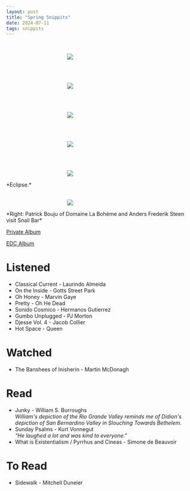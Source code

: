 ```yaml
---
layout: post
title: "Spring Snippits"
date: 2024-07-11
tags: snippits
---
```


<br>
<p align="center">
<img style="max-width: 1024px; margin: 0 0 0 -162px;" src="https://storage.googleapis.com/fkwang_blog_image_hosting/2024_07_10_spring_snippits/img1.jpg">
</p>
<br>

<br>
<p align="center">
<img style="max-width: 1024px; margin: 0 0 0 -162px;" src="https://storage.googleapis.com/fkwang_blog_image_hosting/2024_07_10_spring_snippits/img2.jpg">
</p>
<br>

<br>
<p align="center">
<img style="max-width: 1024px; margin: 0 0 0 -162px;" src="https://storage.googleapis.com/fkwang_blog_image_hosting/2024_07_10_spring_snippits/img3.jpg">
</p>
<br>

<br>
<p align="center">
<img style="max-width: 1024px; margin: 0 0 0 -162px;" src="https://storage.googleapis.com/fkwang_blog_image_hosting/2024_07_10_spring_snippits/img4.jpg">
</p>
<br>

<br>
<p align="center">
<img style="max-width: 1024px; margin: 0 0 0 -162px;" src="https://storage.googleapis.com/fkwang_blog_image_hosting/2024_07_10_spring_snippits/img5.jpg">
</p>
*Eclipse.*
<br>

<br>
<p align="center">
<img style="max-width: 1024px; margin: 0 0 0 -162px;" src="https://storage.googleapis.com/fkwang_blog_image_hosting/2024_07_10_spring_snippits/img6.jpg">
</p>
*Right: Patrick Bouju of Domaine La Bohème and Anders Frederik Steen visit Snail Bar*
<br>

[Private Album](https://jstrieb.github.io/link-lock/#eyJ2IjoiMC4wLjEiLCJlIjoiSDVqWHltazhBTHNhR0EveXFFREN6L3M1VG90M0tzYVArODRIcGdpSnYxN25HT3pyNWZXZU5tZUxTbk80QjFxT0FuZmV1a2MyN01WdkJ3L0ZLR0hodnVBRUlEKzUxSVFaaUFnOEJhc042aTZ2RUdqdEtTaDFkallSZ3h1Ykh5SWRjdVcyK1E9PSIsInMiOiJlYStUOURBbVF5cTZlaHJESWt6UzNnPT0iLCJpIjoia0NvcWttbCtNQXEyRU1weCJ9)

[EDC Album](https://jstrieb.github.io/link-lock/#eyJ2IjoiMC4wLjEiLCJlIjoiN2NUY1Q1U09vUjYrOUt5N3RvZGQzbFhkckJEMXFyQ3RFRnJaR2lyZ254eWFqQkNNUEtVd2VUaFZaMkwrdzYza3FrMkJjOWp1eDZxdjFaSGJFNmpTNlQzYVV5U09YQWMvWHBFZlZOMzJPQzlWMjFBMVZjUmRpQXM5UEdnTlpidGQ4NkVGSXc9PSIsInMiOiJQNEx0Y0xFdUZ4M1ZWMjlIWEdqVnJRPT0iLCJpIjoiQ1lQVjA2RHA2THdDQTEzQyJ9)

# Listened

- Classical Current - Laurindo Almeida
- On the Inside - Gotts Street Park
- Oh Honey - Marvin Gaye
- Pretty - Oh He Dead
- Sonido Cosmico - Hermanos Gutierrez
- Gumbo Unplugged - PJ Morton
- Djesse Vol. 4 - Jacob Collier
- Hot Space - Queen

# Watched
- The Banshees of Inisherin - Martin McDonagh

# Read
- Junky - William S. Burroughs \
  *William's depiction of the Rio Grande Valley reminds me of Didion's depiction of San Bernardino Valley in Slouching Towards Bethelem.*
- Sunday Psalms - Kurt Vonnegut \
  *"He laughed a lot and was kind to everyone."*
- What is Existentialism / Pyrrhus and Cineas - Simone de Beauvoir

# To Read
- Sidewalk - Mitchell Duneier
